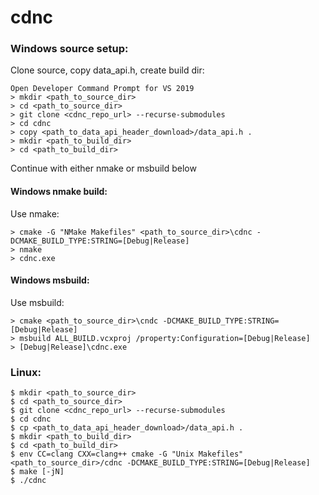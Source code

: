 # cdnc

### Windows source setup:

Clone source, copy data_api.h, create build dir:

```
Open Developer Command Prompt for VS 2019
> mkdir <path_to_source_dir>
> cd <path_to_source_dir>
> git clone <cdnc_repo_url> --recurse-submodules
> cd cdnc
> copy <path_to_data_api_header_download>/data_api.h .
> mkdir <path_to_build_dir>
> cd <path_to_build_dir>
```

Continue with either nmake or msbuild below

#### Windows nmake build:

Use nmake:

```
> cmake -G "NMake Makefiles" <path_to_source_dir>\cdnc -DCMAKE_BUILD_TYPE:STRING=[Debug|Release]
> nmake
> cdnc.exe
```

#### Windows msbuild:

Use msbuild:

```
> cmake <path_to_source_dir>\cndc -DCMAKE_BUILD_TYPE:STRING=[Debug|Release]
> msbuild ALL_BUILD.vcxproj /property:Configuration=[Debug|Release]
> [Debug|Release]\cdnc.exe
```

### Linux:

```
$ mkdir <path_to_source_dir>
$ cd <path_to_source_dir>
$ git clone <cdnc_repo_url> --recurse-submodules
$ cd cdnc
$ cp <path_to_data_api_header_download>/data_api.h .
$ mkdir <path_to_build_dir>
$ cd <path_to_build_dir>
$ env CC=clang CXX=clang++ cmake -G "Unix Makefiles" <path_to_source_dir>/cdnc -DCMAKE_BUILD_TYPE:STRING=[Debug|Release]
$ make [-jN]
$ ./cdnc
```